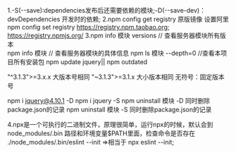 1.-S(--save):dependencies发布后还需要依赖的模块;-D(--save-dev)：devDependencies 开发时的依赖;
2.npm config get registry 原版镜像 设置阿里 npm config set registry https://registry.npm.taobao.org;
  https://registry.npmjs.org/
3.npm info  模块  versions  // 查看服务器模块所有版本  
  npm info  模块            // 查看服务器模块的具体信息 
  npm ls   模块  --depth=0   //查看本项目所有安装包
  npm update jquery|| npm outdated 

  "^3.1.3">=3.x.x    大版本号相同
   "~3.1.3">=3.1.x   大小版本相同
  无符号：固定版本号  

  npm i jquery@4.10.1  -D   npm i jquery -S 
  npm uninstall 模块 -D  同时删除package.json的记录
  npm uninstall 模块 -S  同时删除package.json的记录

4.npx是一个可执行的二进制文件，原理很简单，运行npx的时候，默认会到 node_modules/.bin 路径和环境变量$PATH里面，检查命令是否存在 ./node_modules/.bin/eslint --init =>相当于 npx eslint --init;


    















